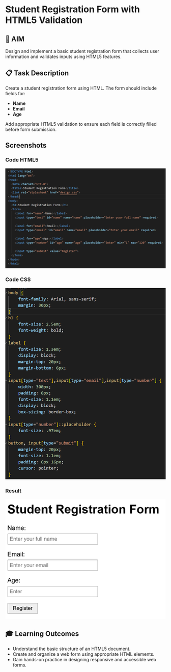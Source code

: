 # Student Registration Form with HTML5 Validation

## 🎯 AIM
Design and implement a basic student registration form that collects user information and validates inputs using HTML5 features.

## 📋 Task Description
Create a student registration form using HTML. The form should include fields for:

- **Name**
- **Email**
- **Age**

Add appropriate HTML5 validation to ensure each field is correctly filled before form submission.

## Screenshots
### Code HTML5
![Alt Text](html1.png)
### Code CSS
![Alt Text](css1.png)
### Result
![Alt Text](result.png)

## 🎓 Learning Outcomes
- Understand the basic structure of an HTML5 document.
- Create and organize a web form using appropriate HTML elements.
- Gain hands-on practice in designing responsive and accessible web forms.
